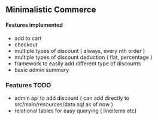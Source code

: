 ## Minimalistic Commerce

#### Features implemented
- add to cart
- checkout
- multiple types of discount ( always, every nth order )
- multiple types of discount deduction ( flat, percentage )
- framework to easily add different type of discounts
- basic admin summary


### Features TODO
- admin api to add discount ( can add directly to src/main/resources/data.sql as of now )
- relational tables for easy querying ( lineitems etc)

